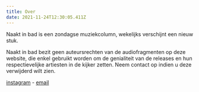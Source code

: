 ```yaml
---
title: Over
date: 2021-11-24T12:30:05.411Z
---
```

Naakt in bad is een zondagse muziekcolumn, wekelijks verschijnt een nieuw stuk.

Naakt in bad bezit geen auteursrechten van de audiofragmenten op deze website, die enkel gebruikt worden om de genialiteit van de releases en hun respectievelijke artiesten in de kijker zetten. Neem contact op indien u deze verwijderd wilt zien[](https://www.instagram.com/naaktinbad/).

[](https://www.instagram.com/naaktinbad/)

[instagram](https://www.instagram.com/naaktinbad/) - [email](mailto:naaktinbad@gmail.com)